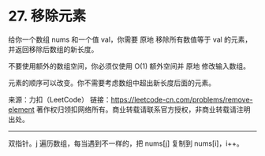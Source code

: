 # 27. 移除元素

给你一个数组 nums 和一个值 val，你需要 原地 移除所有数值等于 val 的元素，并返回移除后数组的新长度。

不要使用额外的数组空间，你必须仅使用 O(1) 额外空间并 原地 修改输入数组。

元素的顺序可以改变。你不需要考虑数组中超出新长度后面的元素。

来源：力扣（LeetCode）
链接：<https://leetcode-cn.com/problems/remove-element>
著作权归领扣网络所有。商业转载请联系官方授权，非商业转载请注明出处。

---

双指针。j 遍历数组，每当遇到不一样的，把 nums[j] 复制到 nums[i]，i++。
